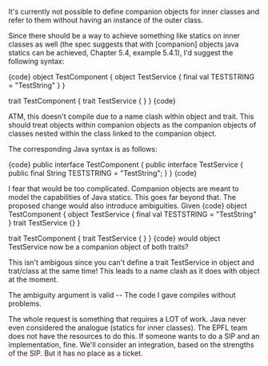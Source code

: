 It's currently not possible to define companion objects for inner classes and refer to them without having an instance of the outer class.

Since there should be a way to achieve something like statics on inner classes as well (the spec suggests that with [companion] objects java statics can be achieved, Chapter 5.4, example 5.4.1), I'd suggest the following syntax:

{code}
object TestComponent {
  object TestService {
    final val TESTSTRING = "TestString"
  }
}

trait TestComponent {
  trait TestService {
  }
}
{code}

ATM, this doesn't compile due to a name clash within object and trait. This should treat objects within companion objects as the companion objects of classes nested within the class linked to the companion object.

The corresponding Java syntax is as follows:

{code}
public interface TestComponent {
  public interface TestService {
    public final String TESTSTRING = "TestString";
  }
}
{code}


I fear that would be too complicated. Companion objects are meant to model the capabilities of Java statics. This goes far beyond that. The proposed change would also introduce ambiguities. Given
{code}
object TestComponent {
  object TestService {
    final val TESTSTRING = "TestString"
  }
  trait TestService {}
}

trait TestComponent {
  trait TestService {
  }
}
{code}
would object TestService now be a companion object of both traits?

This isn't ambigous since you can't define a trait TestService in object and trat/class at the same time! This leads to a name clash as it does with object at the moment.

The ambiguity argument is valid -- The code I gave compiles without problems.

The whole request is something that requires a LOT of work. Java never even considered the analogue (statics for inner classes). The EPFL team does not have the resources to do this. If someone wants to do a SIP and an implementation, fine. We'll consider an integration, based on the strengths of the SIP. But it has no place as a ticket.




